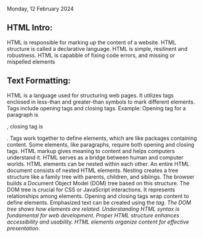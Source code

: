 Monday, 12 February 2024
<h2>HTML Intro:</h2>

HTML is responsible for marking up the content of a website.
HTML structure is called a declarative language. HTML is simple, resilinent and robustness. HTML  is capabble of fixing code errors, and missing or mispelled elements

<h2>Text Formatting:</h2>
HTML is a language used for structuring web pages.
It utilizes tags enclosed in less-than and greater-than symbols to mark different elements.
Tags include opening tags and closing tags.
Example: Opening tag for a paragraph is <p>, closing tag is </p>.
Tags work together to define elements, which are like packages containing content.
Some elements, like paragraphs, require both opening and closing tags.
HTML markup gives meaning to content and helps computers understand it.
HTML serves as a bridge between human and computer worlds.
HTML elements can be nested within each other.
An entire HTML document consists of nested HTML elements.
Nesting creates a tree structure like a family tree with parents, children, and siblings.
The browser builds a Document Object Model (DOM) tree based on this structure.
The DOM tree is crucial for CSS or JavaScript interactions.
It represents relationships among elements.
Opening and closing tags wrap content to define elements.
Emphasized text can be created using the <em> tag.
The DOM tree shows how elements are related.
Understanding HTML syntax is fundamental for web development.
Proper HTML structure enhances accessibility and usability.
HTML elements organize content for effective presentation.